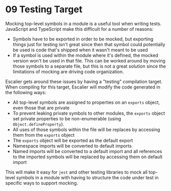 # 09 Testing Target

Mocking top-level symbols in a module is a useful tool when writing tests.
JavaScript and TypeScript make this difficult for a number of reasons:

- Symbols have to be exported in order to be mocked, but exporting things just
  for testing isn't great since then that symbol could potentially be used is
  code that's shipped when it wasn't meant to be used
- If a symbol is used within the module where it's defined, the mocked version
  won't be used in that file. This can be worked around by moving those symbols
  to a separate file, but this is not a great solution since the limitations of
  mocking are driving code organization.

Escalier gets around these issues by having a "testing" compilation target. When
compiling for this target, Escalier will modify the code generated in the
following ways:

- All top-level symbols are assigned to properties on an `exports` object, even
  those that are private
- To prevent leaking private symbols to other modules, the `exports` object set
  private properties to be non-enumerable (using `Object.defineProperty`).
- All uses of those symbols within the file will be replaces by accessing them
  from the `exports` object
- The `exports` object will be exported as the default export
- Namespace imports will be converted to default imports
- Named imports will be converted to a default import and all references to the
  imported symbols will be replaced by accessing them on default import

This will make it easy for `jest` and other testing libraries to mock all
top-level symbols in a module with having to structure the code under test in
specific ways to support mocking.
